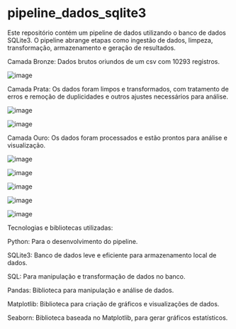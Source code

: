 # pipeline_dados_sqlite3

Este repositório contém um pipeline de dados utilizando o banco de dados SQLite3. 
O pipeline abrange etapas como ingestão de dados, limpeza, transformação, armazenamento e geração de resultados.  

Camada Bronze: Dados brutos oriundos de um csv com 10293 registros.

![image](https://github.com/user-attachments/assets/2cefa2a3-a5b9-442e-9c2e-102422be9bc6)

Camada Prata: Os dados foram limpos e transformados, com tratamento de erros e remoção de duplicidades e outros ajustes necessários para análise.

![image](https://github.com/user-attachments/assets/ac0944a1-9e08-40e7-9a04-e295372f774f)

![image](https://github.com/user-attachments/assets/df4e6f06-7374-4137-9dff-43dedc751d09)

Camada Ouro: Os dados foram processados e estão prontos para análise e visualização.

![image](https://github.com/user-attachments/assets/25fe94a7-3d68-4883-8d6f-a33441af6566)

![image](https://github.com/user-attachments/assets/5f907e35-387e-4453-aa05-f99c5c69d811)

![image](https://github.com/user-attachments/assets/9df24c94-765e-4c0d-b8c8-16d5fb973270)

![image](https://github.com/user-attachments/assets/a3f8ef45-282c-4a82-a5a2-817ea734080f)

![image](https://github.com/user-attachments/assets/2ddd2c35-61a4-492f-b67c-7d426054d60f)


Tecnologias e bibliotecas utilizadas:

Python: Para o desenvolvimento do pipeline.

SQLite3: Banco de dados leve e eficiente para armazenamento local de dados.

SQL: Para manipulação e transformação de dados no banco.

Pandas: Biblioteca para manipulação e análise de dados.

Matplotlib: Biblioteca para criação de gráficos e visualizações de dados.

Seaborn: Biblioteca baseada no Matplotlib, para gerar gráficos estatísticos. 
